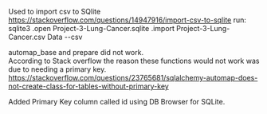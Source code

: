 Used to import csv to SQlite
https://stackoverflow.com/questions/14947916/import-csv-to-sqlite
run: 
    sqlite3
    .open Project-3-Lung-Cancer.sqlite
    .import Project-3-Lung-Cancer.csv Data --csv


automap_base and prepare did not work.  
According to Stack overflow the reason these functions would not work was due to needing a primary key. 
https://stackoverflow.com/questions/23765681/sqlalchemy-automap-does-not-create-class-for-tables-without-primary-key

Added Primary Key column called id using DB Browser for SQLite. 